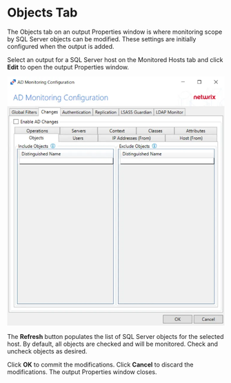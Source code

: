 # Objects Tab

The Objects tab on an output Properties window is where monitoring scope by SQL Server objects can
be modified. These settings are initially configured when the output is added.

Select an output for a SQL Server host on the Monitored Hosts tab and click **Edit** to open the
output Properties window.

![Objects Tab](../../../../../../static/img/product_docs/activitymonitor/activitymonitor/admin/monitoreddomains/admonitoringconfiguration/objectstab.webp)

The **Refresh** button populates the list of SQL Server objects for the selected host. By default,
all objects are checked and will be monitored. Check and uncheck objects as desired.

Click **OK** to commit the modifications. Click **Cancel** to discard the modifications. The output
Properties window closes.
